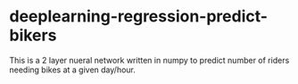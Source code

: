# deeplearning-regression-predict-bikers
This is a 2 layer nueral network written in numpy to predict number of riders needing bikes at a given day/hour. 

